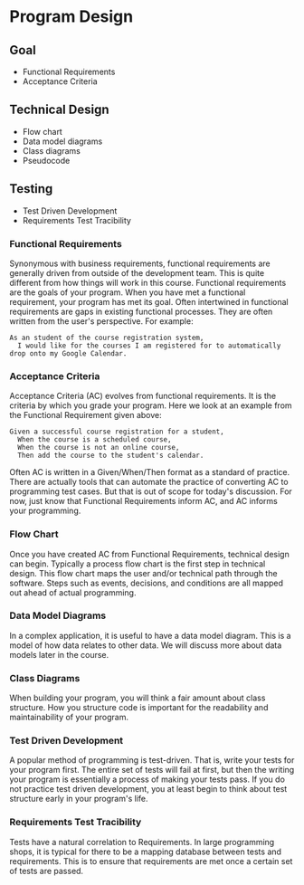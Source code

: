 # Program Design 

## Goal

* Functional Requirements
* Acceptance Criteria

## Technical Design

* Flow chart
* Data model diagrams
* Class diagrams
* Pseudocode

## Testing

* Test Driven Development
* Requirements Test Tracibility


### Functional Requirements

Synonymous with business requirements, functional requirements are generally driven from outside of the development team. This is quite different from how things will work in this course. Functional requirements are the goals of your program. When you have met a functional requirement, your program has met its goal. Often intertwined in functional requirements are gaps in existing functional processes. They are often written from the user's perspective. For example:

```
As an student of the course registration system, 
  I would like for the courses I am registered for to automatically drop onto my Google Calendar. 
```

### Acceptance Criteria

Acceptance Criteria (AC) evolves from functional requirements. It is the criteria by which you grade your program. Here we look at an example from the Functional Requirement given above:

```
Given a successful course registration for a student, 
  When the course is a scheduled course, 
  When the course is not an online course, 
  Then add the course to the student's calendar. 
```
  
Often AC is written in a Given/When/Then format as a standard of practice. There are actually tools that can automate the practice of converting AC to programming test cases. But that is out of scope for today's discussion. For now, just know that Functional Requirements inform AC, and AC informs your programming. 

### Flow Chart

Once you have created AC from Functional Requirements, technical design can begin. Typically a process flow chart is the first step in technical design. This flow chart maps the user and/or technical path through the software. Steps such as events, decisions, and conditions are all mapped out ahead of actual programming. 

### Data Model Diagrams

In a complex application, it is useful to have a data model diagram. This is a model of how data relates to other data. We will discuss more about data models later in the course. 

### Class Diagrams

When building your program, you will think a fair amount about class structure. How you structure code is important for the readability and maintainability of your program. 

### Test Driven Development

A popular method of programming is test-driven. That is, write your tests for your program first. The entire set of tests will fail at first, but then the writing your program is essentially a process of making your tests pass. If you do not practice test driven development, you at least begin to think about test structure early in your program's life. 

### Requirements Test Tracibility

Tests have a natural correlation to Requirements. In large programming shops, it is typical for there to be a mapping database between tests and requirements. This is to ensure that requirements are met once a certain set of tests are passed. 
